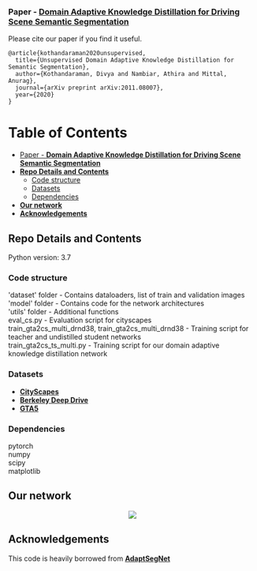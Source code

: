 ### Paper - [**Domain Adaptive Knowledge Distillation for Driving Scene Semantic Segmentation**](https://arxiv.org/abs/2011.08007)

Please cite our paper if you find it useful.

```
@article{kothandaraman2020unsupervised,
  title={Unsupervised Domain Adaptive Knowledge Distillation for Semantic Segmentation},
  author={Kothandaraman, Divya and Nambiar, Athira and Mittal, Anurag},
  journal={arXiv preprint arXiv:2011.08007},
  year={2020}
}
```

Table of Contents
=================

  * [Paper - <a href="https://arxiv.org/abs/2011.08007" rel="nofollow"><strong>Domain Adaptive Knowledge Distillation for Driving Scene Semantic Segmentation</strong></a>](#paper---Domain-Adaptive-Knowledge-Distillation-for-Driving-Scene-Semantic-Segmentation)
  * [**Repo Details and Contents**](#repo-details-and-contents)
     * [Code structure](#code-structure)
     * [Datasets](#datasets)
     * [Dependencies](#dependencies)
  * [**Our network**](#our-network)
  * [**Acknowledgements**](#acknowledgements)

## Repo Details and Contents
Python version: 3.7

### Code structure
'dataset' folder - Contains dataloaders, list of train and validation images <br>
'model' folder - Contains code for the network architectures <br>
'utils' folder - Additional functions <br>
eval_cs.py - Evaluation script for cityscapes <br>
train_gta2cs_multi_drnd38, train_gta2cs_multi_drnd38 - Training script for teacher and undistilled student networks <br>
train_gta2cs_ts_multi.py - Training script for our domain adaptive knowledge distillation network

### Datasets
* [**CityScapes**](https://www.cityscapes-dataset.com/) 
* [**Berkeley Deep Drive**](https://bdd-data.berkeley.edu/) 
* [**GTA5**](https://download.visinf.tu-darmstadt.de/data/from_games/) 

### Dependencies
pytorch <br>
numpy <br>
scipy <br>
matplotlib <br>

## Our network

<p align="center">
<img src="network.png">
</p>

## Acknowledgements

This code is heavily borrowed from [**AdaptSegNet**](https://github.com/wasidennis/AdaptSegNet)
